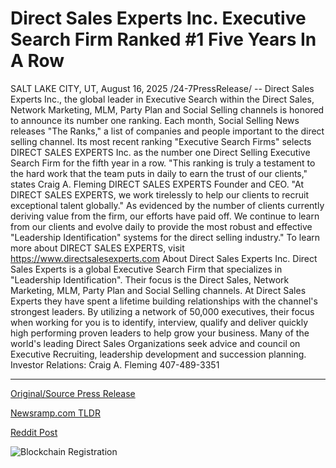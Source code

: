 # Direct Sales Experts Inc. Executive Search Firm Ranked #1 Five Years In A Row

SALT LAKE CITY, UT, August 16, 2025 /24-7PressRelease/ -- Direct Sales Experts Inc., the global leader in Executive Search within the Direct Sales, Network Marketing, MLM, Party Plan and Social Selling channels is honored to announce its number one ranking.   Each month, Social Selling News releases "The Ranks," a list of companies and people important to the direct selling channel. Its most recent ranking "Executive Search Firms" selects DIRECT SALES EXPERTS Inc. as the number one Direct Selling Executive Search Firm for the fifth year in a row.  "This ranking is truly a testament to the hard work that the team puts in daily to earn the trust of our clients," states Craig A. Fleming DIRECT SALES EXPERTS Founder and CEO. "At DIRECT SALES EXPERTS, we work tirelessly to help our clients to recruit exceptional talent globally." As evidenced by the number of clients currently deriving value from the firm, our efforts have paid off. We continue to learn from our clients and evolve daily to provide the most robust and effective "Leadership Identification" systems for the direct selling industry."  To learn more about DIRECT SALES EXPERTS, visit https://www.directsalesexperts.com  About Direct Sales Experts Inc. Direct Sales Experts is a global Executive Search Firm that specializes in "Leadership Identification". Their focus is the Direct Sales, Network Marketing, MLM, Party Plan and Social Selling channels. At Direct Sales Experts they have spent a lifetime building relationships with the channel's strongest leaders. By utilizing a network of 50,000 executives, their focus when working for you is to identify, interview, qualify and deliver quickly high performing proven leaders to help grow your business. Many of the world's leading Direct Sales Organizations seek advice and council on Executive Recruiting, leadership development and succession planning.  Investor Relations: Craig A. Fleming 407-489-3351 

---

[Original/Source Press Release](https://www.24-7pressrelease.com/press-release/525932/direct-sales-experts-inc-executive-search-firm-ranked-1-five-years-in-a-row)
                    

[Newsramp.com TLDR](https://newsramp.com/curated-news/direct-sales-experts-tops-executive-search-rankings-for-fifth-year/454655e812e140411dfe2235dabd17a8) 

 



[Reddit Post](https://www.reddit.com/r/AwardsAndRecognition/comments/1mrnznu/direct_sales_experts_tops_executive_search/) 



![Blockchain Registration](https://cdn.newsramp.app/24-7PressRelease/qrcode/258/16/nukeBy9c.webp)